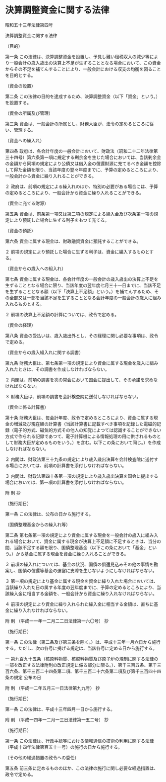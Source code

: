 # 決算調整資金に関する法律

昭和五十三年法律第四号

決算調整資金に関する法律

（目的）

第一条 この法律は、決算調整資金を設置し、予見し難い租税収入の減少等により一般会計の歳入歳出の決算上不足が生ずることとなる場合において、この資金からその不足を補てんすることにより、一般会計における収支の均衡を図ることを目的とする。

（資金の設置）

第二条 この法律の目的を達成するため、決算調整資金（以下「資金」という。）を設置する。

（資金の所属及び管理）

第三条 資金は、一般会計の所属とし、財務大臣が、法令の定めるところに従い、管理する。

（資金への繰入れ）

第四条 政府は、各会計年度の一般会計において、財政法（昭和二十二年法律第三十四号）第六条第一項に規定する剰余金を生じた場合においては、当該剰余金の金額から同項の規定により公債又は借入金の償還財源に充てるべき金額を控除して得た金額を限り、当該年度の翌々年度までに、予算の定めるところにより、一般会計から資金に繰り入れることができる。

２ 政府は、前項の規定による繰入れのほか、特別の必要がある場合には、予算の定めるところにより、一般会計から資金に繰り入れることができる。

（資金に充てる財源）

第五条 資金は、前条第一項又は第二項の規定による繰入金及び次条第一項の規定により預託した場合に生ずる利子をもつて充てる。

（資金の預託）

第六条 資金に属する現金は、財政融資資金に預託することができる。

２ 前項の規定により預託した場合に生ずる利子は、資金に編入するものとする。

（資金からの歳入への組入れ）

第七条 資金に属する現金は、各会計年度の一般会計の歳入歳出の決算上不足を生ずることとなる場合に限り、当該年度の翌年度七月三十一日までに、当該不足を生ずることとなる額（以下「決算上不足額」という。）を補てんするため、その全部又は一部を当該不足を生ずることとなる会計年度の一般会計の歳入に組み入れるものとする。

２ 前項の決算上不足額の計算については、政令で定める。

（資金の経理）

第八条 資金の受払いは、歳入歳出外とし、その経理に関し必要な事項は、政令で定める。

（資金からの歳入組入れに関する調書）

第九条 財務大臣は、第七条第一項の規定により資金に属する現金を歳入に組み入れたときは、その調書を作成しなければならない。

２ 内閣は、前項の調書を次の常会において国会に提出して、その承諾を求めなければならない。

３ 財務大臣は、前項の調書を会計検査院に送付しなければならない。

（資金に係る計算書）

第十条 財務大臣は、毎会計年度、政令で定めるところにより、資金に属する現金の増減及び現在額の計算書（当該計算書に記載すべき事項を記録した電磁的記録（電子的方式、磁気的方式その他人の知覚によつては認識することができない方式で作られる記録であつて、電子計算機による情報処理の用に供されるものとして財務大臣が定めるものをいう。）を含む。以下この条において同じ。）を作成しなければならない。

２ 内閣は、財政法第三十九条の規定により歳入歳出決算を会計検査院に送付する場合においては、前項の計算書を添付しなければならない。

３ 内閣は、財政法第四十条第一項の規定により歳入歳出決算を国会に提出する場合においては、第一項の計算書を添付しなければならない。

附 則 抄

（施行期日）

第一条 この法律は、公布の日から施行する。

（国債整理基金からの繰入れ等）

第二条 第七条第一項の規定により資金に属する現金を一般会計の歳入に組み入れる場合において、資金に属する現金が決算上不足額に不足するときは、当分の間、当該不足する額を限り、国債整理基金（以下この条において「基金」という。）から基金に属する現金を資金に繰り入れることができる。

２ 前項の繰入れについては、基金の状況、国債の償還見込みその他の事情を勘案し、国債の償還等基金の運営に支障を生じないようにしなければならない。

３ 第一項の規定により基金に属する現金を資金に繰り入れた場合においては、当該繰り入れた日の属する年度の翌年度までに、予算の定めるところにより、当該繰入金に相当する金額を、一般会計から資金に繰り入れなければならない。

４ 前項の規定により資金に繰り入れられた繰入金に相当する金額は、直ちに基金に繰り入れなければならない。

附 則 （平成一一年一二月二二日法律第一六〇号） 抄

（施行期日）

第一条 この法律（第二条及び第三条を除く。）は、平成十三年一月六日から施行する。ただし、次の各号に掲げる規定は、当該各号に定める日から施行する。

一 第九百九十五条（核原料物質、核燃料物質及び原子炉の規制に関する法律の一部を改正する法律附則の改正規定に係る部分に限る。）、第千三百五条、第千三百六条、第千三百二十四条第二項、第千三百二十六条第二項及び第千三百四十四条の規定 公布の日

附 則 （平成一二年五月三一日法律第九九号） 抄

（施行期日）

第一条 この法律は、平成十三年四月一日から施行する。

附 則 （平成一四年一二月一三日法律第一五二号） 抄

（施行期日）

第一条 この法律は、行政手続等における情報通信の技術の利用に関する法律（平成十四年法律第百五十一号）の施行の日から施行する。

（その他の経過措置の政令への委任）

第五条 前三条に定めるもののほか、この法律の施行に関し必要な経過措置は、政令で定める。
